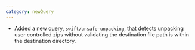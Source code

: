 ```yaml
---
category: newQuery
---
```

* Added a new query, `swift/unsafe-unpacking`, that detects unpacking user controlled zips without validating the destination file path is within the destination directory.